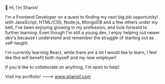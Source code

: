 👋 Hi, I’m Shanis!

I'm a Frontend Developer on a quest to finding my next big job opportunity!
with JavaScript, HTML/CSS, Node.js, MongoDB and a few others under my belt, I've been enjoying growing in my profession, and look forward to further learning. Even though I'm still a young dev, I enjoy helping out newer dev's because I understand and remember the struggle of starting out as self-taught.

I'm currently learning React, while there are a lot I would like to learn, I feel like this will benefit both myself and my new employer!

If you'd like to collaborate on anything, I'm open to help!

Visit my portfolio! ---> www.shanisf.com

<!---
SF-codes/SF-codes is a ✨ special ✨ repository because its `README.md` (this file) appears on your GitHub profile.
You can click the Preview link to take a look at your changes.
--->
